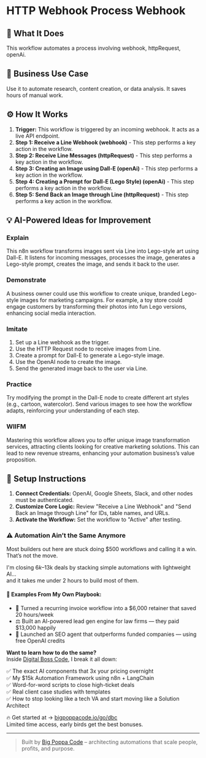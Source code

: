 # HTTP Webhook Process Webhook

## 🚀 What It Does
This workflow automates a process involving webhook, httpRequest, openAi.

## 💼 Business Use Case
Use it to automate research, content creation, or data analysis. It saves hours of manual work.

## ⚙️ How It Works
1.  **Trigger:** This workflow is triggered by an incoming webhook. It acts as a live API endpoint.
2. **Step 1: Receive a Line Webhook (webhook)** - This step performs a key action in the workflow.
3. **Step 2: Receive Line Messages (httpRequest)** - This step performs a key action in the workflow.
4. **Step 3: Creating an Image using Dall-E (openAi)** - This step performs a key action in the workflow.
5. **Step 4: Creating a Prompt for Dall-E (Lego Style) (openAi)** - This step performs a key action in the workflow.
6. **Step 5: Send Back an Image through Line (httpRequest)** - This step performs a key action in the workflow.

## 💡 AI-Powered Ideas for Improvement
### Explain
This n8n workflow transforms images sent via Line into Lego-style art using Dall-E. It listens for incoming messages, processes the image, generates a Lego-style prompt, creates the image, and sends it back to the user.

### Demonstrate
A business owner could use this workflow to create unique, branded Lego-style images for marketing campaigns. For example, a toy store could engage customers by transforming their photos into fun Lego versions, enhancing social media interaction.

### Imitate
1. Set up a Line webhook as the trigger.
2. Use the HTTP Request node to receive images from Line.
3. Create a prompt for Dall-E to generate a Lego-style image.
4. Use the OpenAI node to create the image.
5. Send the generated image back to the user via Line.

### Practice
Try modifying the prompt in the Dall-E node to create different art styles (e.g., cartoon, watercolor). Send various images to see how the workflow adapts, reinforcing your understanding of each step.

### WIIFM
Mastering this workflow allows you to offer unique image transformation services, attracting clients looking for creative marketing solutions. This can lead to new revenue streams, enhancing your automation business’s value proposition.

## 🔧 Setup Instructions
1. **Connect Credentials:** OpenAI, Google Sheets, Slack, and other nodes must be authenticated.
2. **Customize Core Logic:** Review "Receive a Line Webhook" and "Send Back an Image through Line" for IDs, table names, and URLs.
3. **Activate the Workflow:** Set the workflow to "Active" after testing.

### ⚠️ Automation Ain’t the Same Anymore

Most builders out here are stuck doing $500 workflows and calling it a win.  
That’s not the move.  

I'm closing $6k–$13k deals by stacking simple automations with lightweight AI...  
and it takes me under 2 hours to build most of them.

#### 🧠 Examples From My Own Playbook:
- 🔁 Turned a recurring invoice workflow into a $6,000 retainer that saved 20 hours/week  
- ⚖️ Built an AI-powered lead gen engine for law firms — they paid $13,000 happily  
- 🚀 Launched an SEO agent that outperforms funded companies — using free OpenAI credits  

**Want to learn how to do the same?**  
Inside [Digital Boss Code](https://bigpoppacode.io/go/dbc), I break it all down:

✅ The exact AI components that 3x your pricing overnight  
✅ My $15k Automation Framework using n8n + LangChain  
✅ Word-for-word scripts to close high-ticket deals  
✅ Real client case studies with templates  
✅ How to stop looking like a tech VA and start moving like a Solution Architect  

🔥 Get started at → [bigpoppacode.io/go/dbc](https://bigpoppacode.io/go/dbc)  
Limited time access, early birds get the best bonuses.

---
> Built by [Big Poppa Code](https://bigpoppacode.io) – architecting automations that scale people, profits, and purpose.
